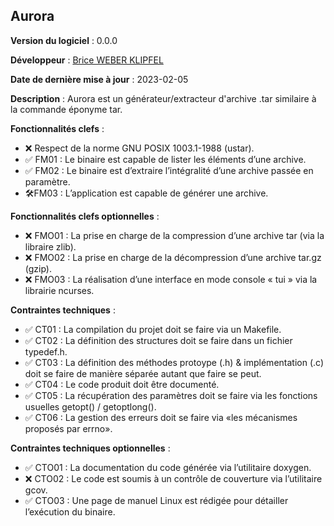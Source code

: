 ## Aurora 

**Version du logiciel** : 0.0.0

**Développeur** : [Brice WEBER KLIPFEL](https://github.com/bcicada)

**Date de dernière mise à jour** : 2023-02-05

**Description** : Aurora est un générateur/extracteur d'archive .tar similaire à la commande éponyme tar.

**Fonctionnalités clefs** :
- ❌ Respect de la norme GNU POSIX 1003.1-1988 (ustar).
- ✅ FM01 : Le binaire est capable de lister les éléments d’une archive.
- ✅ FM02 : Le binaire est d’extraire l’intégralité d’une archive passée en paramètre.
- 🛠FM03 : L’application est capable de générer une archive.

**Fonctionnalités clefs optionnelles** :
- ❌ FMO01 : La prise en charge de la compression d’une archive tar (via la libraire zlib).
- ❌ FMO02 : La prise en charge de la décompression d’une archive tar.gz (gzip).
- ❌ FMO03 : La réalisation d’une interface en mode console « tui » via la librairie ncurses.

**Contraintes techniques** :
- ✅ CT01 : La compilation du projet doit se faire via un Makefile.
- ✅ CT02 : La définition des structures doit se faire dans un fichier typedef.h.
- ✅ CT03 : La définition des méthodes protoype (.h) & implémentation (.c) doit se faire de manière séparée autant que faire se peut.
- ✅ CT04 : Le code produit doit être documenté.
- ✅ CT05 : La récupération des paramètres doit se faire via les fonctions usuelles getopt() / getoptlong().
- ✅ CT06 : La gestion des erreurs doit se faire via «les mécanismes proposés par errno».

**Contraintes techniques optionnelles** :
- ✅ CTO01 : La documentation du code générée via l’utilitaire doxygen.
- ❌ CTO02 : Le code est soumis à un contrôle de couverture via l’utilitaire gcov.
- ✅ CTO03 : Une page de manuel Linux est rédigée pour détailler l’exécution du binaire.